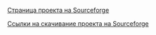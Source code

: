 [Страница проекта на Sourceforge](https://sourceforge.net/projects/momime/)

[Ссылки на скачивание проекта на Sourceforge](https://sourceforge.net/projects/momime/files/)


